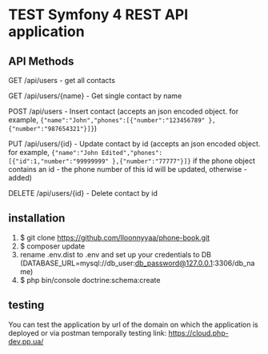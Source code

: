 TEST Symfony 4 REST API application
====================================

## API Methods

GET /api/users - get all contacts

GET /api/users/{name} - Get single contact by name

POST /api/users - Insert contact (accepts an json encoded object. for example, ```{"name":"John","phones":[{"number":"123456789" },{"number":"987654321"}]}```)

PUT /api/users/{id} - Update contact by id (accepts an json encoded object. for example, ```{"name":"John Edited","phones":[{"id":1,"number":"99999999" },{"number":"77777"}]}``` if the phone object contains an id - the phone number of this id will be updated, otherwise - added)

DELETE /api/users/{id} - Delete contact by id

## installation

1. $ git clone https://github.com/lloonnyyaa/phone-book.git
2. $ composer update
3. rename .env.dist to .env and set up your credentials to DB (DATABASE_URL=mysql://db_user:db_password@127.0.0.1:3306/db_name)
4. $ php bin/console doctrine:schema:create

## testing
You can test the application by url of the domain on which the application is deployed or via postman
temporally testing link: https://cloud.php-dev.pp.ua/

